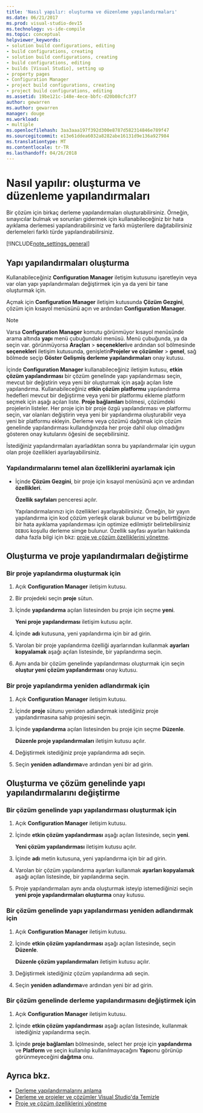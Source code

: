 ```yaml
---
title: 'Nasıl yapılır: oluşturma ve düzenleme yapılandırmaları'
ms.date: 06/21/2017
ms.prod: visual-studio-dev15
ms.technology: vs-ide-compile
ms.topic: conceptual
helpviewer_keywords:
- solution build configurations, editing
- build configurations, creating
- solution build configurations, creating
- build configurations, editing
- builds [Visual Studio], setting up
- property pages
- Configuration Manager
- project build configurations, creating
- project build configurations, editing
ms.assetid: 19be121c-148e-4ece-bbfc-d20b08cfc3f7
author: gewarren
ms.author: gewarren
manager: douge
ms.workload:
- multiple
ms.openlocfilehash: 3aa3aaa197f392d300e8787d582314846e789f47
ms.sourcegitcommit: e13e61ddea6032a8282abe16131d9e136a927984
ms.translationtype: MT
ms.contentlocale: tr-TR
ms.lasthandoff: 04/26/2018
---
```

# <a name="how-to-create-and-edit-configurations"></a>Nasıl yapılır: oluşturma ve düzenleme yapılandırmaları

Bir çözüm için birkaç derleme yapılandırmaları oluşturabilirsiniz. Örneğin, sınayıcılar bulmak ve sorunları gidermek için kullanabileceğiniz bir hata ayıklama derlemesi yapılandırabilirsiniz ve farklı müşterilere dağıtabilirsiniz derlemeleri farklı türde yapılandırabilirsiniz.

[!INCLUDE[note_settings_general](../data-tools/includes/note_settings_general_md.md)]

## <a name="create-build-configurations"></a>Yapı yapılandırmaları oluşturma

Kullanabileceğiniz **Configuration Manager** iletişim kutusunu işaretleyin veya var olan yapı yapılandırmaları değiştirmek için ya da yeni bir tane oluşturmak için.

Açmak için **Configuration Manager** iletişim kutusunda **Çözüm Gezgini**, çözüm için kısayol menüsünü açın ve ardından **Configuration Manager**.

> [!NOTE]
> Varsa **Configuration Manager** komutu görünmüyor kısayol menüsünde arama altında **yapı** menü çubuğundaki menüsü. Menü çubuğunda, ya da seçin var. görünmüyorsa **Araçları** > **seçenekleri**ve ardından sol bölmesinde **seçenekleri** iletişim kutusunda, genişletin**Projeler ve çözümler** > **genel**, sağ bölmede seçip **Göster Gelişmiş derleme yapılandırmaları** onay kutusu.

İçinde **Configuration Manager** kullanabileceğiniz iletişim kutusu, **etkin çözüm yapılandırması** bir çözüm genelinde yapı yapılandırması seçin, mevcut bir değiştirin veya yeni bir oluşturmak için aşağı açılan liste yapılandırma. Kullanabileceğiniz **etkin çözüm platformu** yapılandırma hedefleri mevcut bir değiştirme veya yeni bir platformu ekleme platform seçmek için aşağı açılan liste. **Proje bağlamları** bölmesi, çözümdeki projelerin listeler. Her proje için bir proje özgü yapılandırması ve platformu seçin, var olanları değiştirin veya yeni bir yapılandırma oluşturabilir veya yeni bir platformu ekleyin. Derleme veya çözümü dağıtmak için çözüm genelinde yapılandırması kullandığınızda her proje dahil olup olmadığını gösteren onay kutularını öğesini de seçebilirsiniz.

 İstediğiniz yapılandırmaları ayarladıktan sonra bu yapılandırmalar için uygun olan proje özellikleri ayarlayabilirsiniz.

### <a name="to-set-properties-based-on-configurations"></a>Yapılandırmalarını temel alan özelliklerini ayarlamak için

-   İçinde **Çözüm Gezgini**, bir proje için kısayol menüsünü açın ve ardından **özellikleri**.

     **Özellik sayfaları** penceresi açılır.

     Yapılandırmalarınızı için özellikleri ayarlayabilirsiniz. Örneğin, bir yayın yapılandırma için kod çözüm yerleşik olarak bulunur ve bu belirttiğinizde bir hata ayıklama yapılandırması için optimize edilmiştir belirtebilirsiniz `DEBUG` koşullu derleme simge bulunur. Özellik sayfası ayarları hakkında daha fazla bilgi için bkz: [proje ve çözüm özelliklerini yönetme](../ide/managing-project-and-solution-properties.md).

## <a name="create-and-modify-project-configurations"></a>Oluşturma ve proje yapılandırmaları değiştirme

### <a name="to-create-a-project-configuration"></a>Bir proje yapılandırma oluşturmak için

1.  Açık **Configuration Manager** iletişim kutusu.

2.  Bir projedeki seçin **proje** sütun.

3.  İçinde **yapılandırma** açılan listesinden bu proje için seçme **yeni**.

     **Yeni proje yapılandırması** iletişim kutusu açılır.

4.  İçinde **adı** kutusuna, yeni yapılandırma için bir ad girin.

5.  Varolan bir proje yapılandırma özelliği ayarlarından kullanmak **ayarları kopyalamak** aşağı açılan listesinde, bir yapılandırma seçin.

6.  Aynı anda bir çözüm genelinde yapılandırması oluşturmak için seçin **oluştur yeni çözüm yapılandırması** onay kutusu.

### <a name="to-rename-a-project-configuration"></a>Bir proje yapılandırma yeniden adlandırmak için

1.  Açık **Configuration Manager** iletişim kutusu.

2.  İçinde **proje** sütunu yeniden adlandırmak istediğiniz proje yapılandırmasına sahip projesini seçin.

3.  İçinde **yapılandırma** açılan listesinden bu proje için seçme **Düzenle**.

     **Düzenle proje yapılandırmaları** iletişim kutusu açılır.

4.  Değiştirmek istediğiniz proje yapılandırma adı seçin.

5.  Seçin **yeniden adlandırma**ve ardından yeni bir ad girin.

## <a name="create-and-modify-solution-wide-build-configurations"></a>Oluşturma ve çözüm genelinde yapı yapılandırmalarını değiştirme

### <a name="to-create-a-solution-wide-build-configuration"></a>Bir çözüm genelinde yapı yapılandırması oluşturmak için

1.  Açık **Configuration Manager** iletişim kutusu.

2.  İçinde **etkin çözüm yapılandırması** aşağı açılan listesinde, seçin **yeni**.

     **Yeni çözüm yapılandırması** iletişim kutusu açılır.

3.  İçinde **adı** metin kutusuna, yeni yapılandırma için bir ad girin.

4.  Varolan bir çözüm yapılandırma ayarları kullanmak **ayarları kopyalamak** aşağı açılan listesinde, bir yapılandırma seçin.

5.  Proje yapılandırmaları aynı anda oluşturmak isteyip istemediğinizi seçin **yeni proje yapılandırmaları oluşturma** onay kutusu.

### <a name="to-rename-a-solution-wide-build-configuration"></a>Bir çözüm genelinde yapı yapılandırması yeniden adlandırmak için

1.  Açık **Configuration Manager** iletişim kutusu.

2.  İçinde **etkin çözüm yapılandırması** aşağı açılan listesinde, seçin **Düzenle**.

     **Düzenle çözüm yapılandırmaları** iletişim kutusu açılır.

3.  Değiştirmek istediğiniz çözüm yapılandırma adı seçin.

4.  Seçin **yeniden adlandırma**ve ardından yeni bir ad girin.

### <a name="to-modify-a-solution-wide-build-configuration"></a>Bir çözüm genelinde derleme yapılandırmasını değiştirmek için

1.  Açık **Configuration Manager** iletişim kutusu.

2.  İçinde **etkin çözüm yapılandırması** aşağı açılan listesinde, kullanmak istediğiniz yapılandırma seçin.

3.  İçinde **proje bağlamları** bölmesinde, select her proje için **yapılandırma** ve **Platform** ve seçin kullanılıp kullanılmayacağını **Yapı**onu görünüp görünmeyeceğini **dağıtma** onu.

## <a name="see-also"></a>Ayrıca bkz.

- [Derleme yapılandırmalarını anlama](../ide/understanding-build-configurations.md)
- [Derleme ve projeler ve çözümler Visual Studio'da Temizle](../ide/building-and-cleaning-projects-and-solutions-in-visual-studio.md)
- [Proje ve çözüm özelliklerini yönetme](managing-project-and-solution-properties.md)